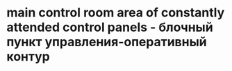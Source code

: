 # main control room area of constantly attended  control panels - блочный пункт управления-оперативный контур
